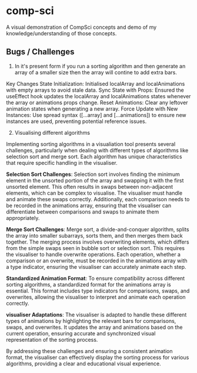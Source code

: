 # comp-sci

A visual demonstration of CompSci concepts and demo of my knowledge/understanding of those concepts.

## Bugs / Challenges

1. In it's present form if you run a sorting algorithm and then generate an array of a smaller size then the array will contine to add extra bars.

Key Changes
State Initialization: Initialised localArray and localAnimations with empty arrays to avoid stale data.
Sync State with Props: Ensured the useEffect hook updates the localArray and localAnimations states whenever the array or animations props change.
Reset Animations: Clear any leftover animation states when generating a new array.
Force Update with New Instances: Use spread syntax ([...array] and [...animations]) to ensure new instances are used, preventing potential reference issues.

2. Visualising different algorithms

Implementing sorting algorithms in a visualiation tool presents several challenges, particularly when dealing with different types of algorithms like selection sort and merge sort. Each algorithm has unique characteristics that require specific handling in the visualiser.

**Selection Sort Challenges**:
Selection sort involves finding the minimum element in the unsorted portion of the array and swapping it with the first unsorted element. This often results in swaps between non-adjacent elements, which can be complex to visualise. The visualiser must handle and animate these swaps correctly. Additionally, each comparison needs to be recorded in the animations array, ensuring that the visualiser can differentiate between comparisons and swaps to animate them appropriately.

**Merge Sort Challenges**:
Merge sort, a divide-and-conquer algorithm, splits the array into smaller subarrays, sorts them, and then merges them back together. The merging process involves overwriting elements, which differs from the simple swaps seen in bubble sort or selection sort. This requires the visualiser to handle overwrite operations. Each operation, whether a comparison or an overwrite, must be recorded in the animations array with a type indicator, ensuring the visualiser can accurately animate each step.

**Standardized Animation Format**:
To ensure compatibility across different sorting algorithms, a standardized format for the animations array is essential. This format includes type indicators for comparisons, swaps, and overwrites, allowing the visualiser to interpret and animate each operation correctly.

**visualiser Adaptations**:
The visualiser is adapted to handle these different types of animations by highlighting the relevant bars for comparisons, swaps, and overwrites. It updates the array and animations based on the current operation, ensuring accurate and synchronized visual representation of the sorting process.

By addressing these challenges and ensuring a consistent animation format, the visualiser can effectively display the sorting process for various algorithms, providing a clear and educational visual experience.

